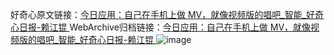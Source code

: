 好奇心原文链接：[今日应用：自己在手机上做 MV，就像视频版的唱吧_智能_好奇心日报-赖江锟 ](https://www.qdaily.com/articles/11522.html)
WebArchive归档链接：[今日应用：自己在手机上做 MV，就像视频版的唱吧_智能_好奇心日报-赖江锟 ](http://web.archive.org/web/20160809081543/http://www.qdaily.com/articles/11522.html)
![image](http://ww3.sinaimg.cn/large/007d5XDply1g3wa9otfwtj30u03d17wh)